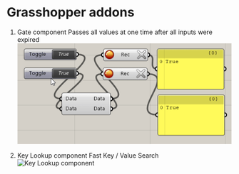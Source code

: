 Grasshopper addons
======

1. Gate component
Passes all values at one time after all inputs were expired
![Gate component](https://raw.githubusercontent.com/mazhuravlev/grasshopper-addons/master/Img/gate.gif)

1. Key Lookup component
Fast Key / Value Search
![Key Lookup component](https://raw.githubusercontent.com/mazhuravlev/grasshopper-addons/master/Img/key_lookup.gif)
